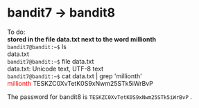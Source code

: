 # bandit7 -> bandit8<br/>
To do:<br/>
<b>stored in the file data.txt next to the word millionth</b><br/>
```bandit7@bandit:~$``` ls<br/>
data.txt<br/>
```bandit7@bandit:~$``` file data.txt<br/>
data.txt: Unicode text, UTF-8 text<br/>
```bandit7@bandit:~$``` cat data.txt | grep 'millionth'<br/>
<span style="color:red;">millionth</span>       TESKZC0XvTetK0S9xNwm25STk5iWrBvP


The password for bandit8 is ```TESKZC0XvTetK0S9xNwm25STk5iWrBvP``` .